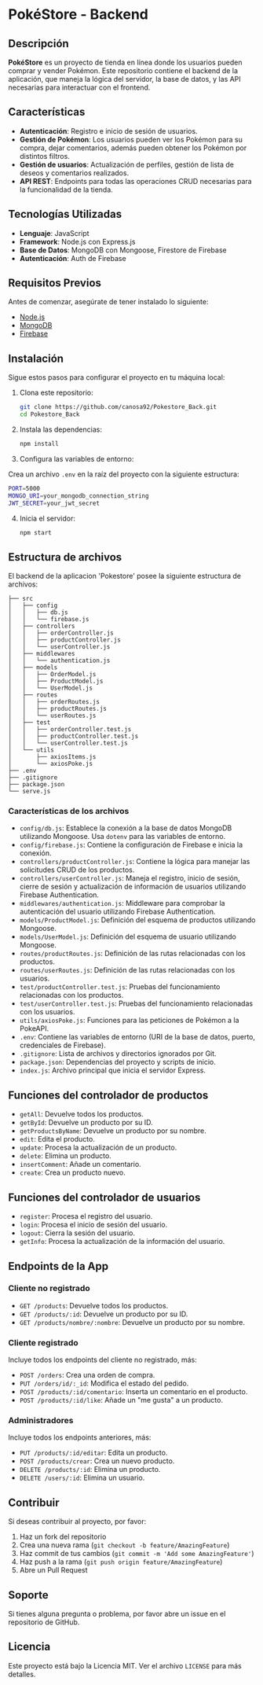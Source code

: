 # PokéStore - Backend

## Descripción

**PokéStore** es un proyecto de tienda en línea donde los usuarios pueden comprar y vender Pokémon. Este repositorio contiene el backend de la aplicación, que maneja la lógica del servidor, la base de datos, y las API necesarias para interactuar con el frontend.

## Características

- **Autenticación**: Registro e inicio de sesión de usuarios.
- **Gestión de Pokémon**: Los usuarios pueden ver los Pokémon para su compra, dejar comentarios, además pueden obtener los Pokémon por distintos filtros.
- **Gestión de usuarios**: Actualización de perfiles, gestión de lista de deseos y comentarios realizados.
- **API REST**: Endpoints para todas las operaciones CRUD necesarias para la funcionalidad de la tienda.

## Tecnologías Utilizadas

- **Lenguaje**: JavaScript
- **Framework**: Node.js con Express.js
- **Base de Datos**: MongoDB con Mongoose, Firestore de Firebase
- **Autenticación**: Auth de Firebase

## Requisitos Previos

Antes de comenzar, asegúrate de tener instalado lo siguiente:

- [Node.js](https://nodejs.org/)
- [MongoDB](https://www.mongodb.com/)
- [Firebase](https://firebase.google.com/)

## Instalación

Sigue estos pasos para configurar el proyecto en tu máquina local:

1. Clona este repositorio:

   ```bash
   git clone https://github.com/canosa92/Pokestore_Back.git
   cd Pokestore_Back
   ```

2. Instala las dependencias:

   ```bash
   npm install
   ```
 3. Configura las variables de entorno:

   Crea un archivo `.env` en la raíz del proyecto con la siguiente estructura:

   ```bash
   PORT=5000
   MONGO_URI=your_mongodb_connection_string
   JWT_SECRET=your_jwt_secret
   ```
4. Inicia el servidor:

   ```bash
   npm start
   ```

## Estructura de archivos

El backend de la aplicacion 'Pokestore' posee la siguiente estructura de archivos:

```
├── src
│   ├── config
│   │   ├── db.js
│   │   └── firebase.js 
│   ├── controllers
│   │   ├── orderController.js 
│   │   ├── productController.js
│   │   └── userController.js
│   ├── middlewares 
│   │   └── authentication.js
│   ├── models
│   │   ├── OrderModel.js 
│   │   ├── ProductModel.js 
│   │   └── UserModel.js
│   ├── routes
│   │   ├── orderRoutes.js
│   │   ├── productRoutes.js
│   │   └── userRoutes.js 
│   ├── test 
│   │   ├── orderController.test.js
│   │   ├── productController.test.js
│   │   └── userController.test.js 
│   └── utils 
│       ├── axiosItems.js
│       └── axiosPoke.js
├── .env
├── .gitignore   
├── package.json
└── serve.js

```

### Características de los archivos

- `config/db.js`: Establece la conexión a la base de datos MongoDB utilizando Mongoose. Usa `dotenv` para las variables de entorno.
- `config/firebase.js`: Contiene la configuración de Firebase e inicia la conexión.
- `controllers/productController.js`: Contiene la lógica para manejar las solicitudes CRUD de los productos.
- `controllers/userController.js`: Maneja el registro, inicio de sesión, cierre de sesión y actualización de información de usuarios utilizando Firebase Authentication.
- `middlewares/authentication.js`: Middleware para comprobar la autenticación del usuario utilizando Firebase Authentication.
- `models/ProductModel.js`: Definición del esquema de productos utilizando Mongoose.
- `models/UserModel.js`: Definición del esquema de usuario utilizando Mongoose.
- `routes/productRoutes.js`: Definición de las rutas relacionadas con los productos.
- `routes/userRoutes.js`: Definición de las rutas relacionadas con los usuarios.
- `test/productController.test.js`: Pruebas del funcionamiento relacionadas con los productos.
- `test/userController.test.js`: Pruebas del funcionamiento relacionadas con los usuarios.
- `utils/axiosPoke.js`: Funciones para las peticiones de Pokémon a la PokeAPI.
- `.env`: Contiene las variables de entorno (URI de la base de datos, puerto, credenciales de Firebase).
- `.gitignore`: Lista de archivos y directorios ignorados por Git.
- `package.json`: Dependencias del proyecto y scripts de inicio.
- `index.js`: Archivo principal que inicia el servidor Express.

## Funciones del controlador de productos

- `getAll`: Devuelve todos los productos.
- `getById`: Devuelve un producto por su ID.
- `getProductsByName`: Devuelve un producto por su nombre.
- `edit`: Edita el producto.
- `update`: Procesa la actualización de un producto.
- `delete`: Elimina un producto.
- `insertComment`: Añade un comentario.
- `create`: Crea un producto nuevo.

## Funciones del controlador de usuarios

- `register`: Procesa el registro del usuario.
- `login`: Procesa el inicio de sesión del usuario.
- `logout`: Cierra la sesión del usuario.
- `getInfo`: Procesa la actualización de la información del usuario.

## Endpoints de la App

### Cliente no registrado

- `GET /products`: Devuelve todos los productos.
- `GET /products/:id`: Devuelve un producto por su ID.
- `GET /products/nombre/:nombre`: Devuelve un producto por su nombre.

### Cliente registrado

Incluye todos los endpoints del cliente no registrado, más:

- `POST /orders`: Crea una orden de compra.
- `PUT /orders/id/:_id`: Modifica el estado del pedido.
- `POST /products/:id/comentario`: Inserta un comentario en el producto.
- `POST /products/:id/like`: Añade un "me gusta" a un producto.

### Administradores

Incluye todos los endpoints anteriores, más:

- `PUT /products/:id/editar`: Edita un producto.
- `POST /products/crear`: Crea un nuevo producto.
- `DELETE /products/:id`: Elimina un producto.
- `DELETE /users/:id`: Elimina un usuario.
## Contribuir

Si deseas contribuir al proyecto, por favor:

1. Haz un fork del repositorio
2. Crea una nueva rama (`git checkout -b feature/AmazingFeature`)
3. Haz commit de tus cambios (`git commit -m 'Add some AmazingFeature'`)
4. Haz push a la rama (`git push origin feature/AmazingFeature`)
5. Abre un Pull Request

## Soporte

Si tienes alguna pregunta o problema, por favor abre un issue en el repositorio de GitHub.

## Licencia

Este proyecto está bajo la Licencia MIT. Ver el archivo `LICENSE` para más detalles.
